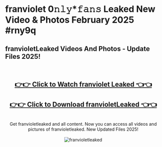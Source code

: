 # franviolet 0𝚗𝚕𝚢*𝚏𝚊𝚗𝚜 Leaked New Video & Photos February 2025 #rny9q

<h2>franvioletLeaked Videos And Photos - Update Files 2025!</h2>
<br>
<div align="center">
<h2><a href="https://mediaupload.pro?title=franviolet&ref=11F" rel="nofollow">👉👉 Click to Watch franviolet Leaked 👈👈</a></h2>
<h2><a href="https://mediaupload.pro?title=franviolet&ref=11F" rel="nofollow">👉👉 Click to Download franvioletLeaked 👈👈</a></h2>
<br>
Get franvioletleaked and all content. Now you can access all videos and pictures of franvioletleaked. New Updated Files 2025!
<br>
<br>
<a href="https://mediaupload.pro?title=franviolet&ref=11F" rel="nofollow" data-target="animated-image.originalLink"><img src="https://i.ibb.co/Gkj2r4b/banner.png" alt="franvioletleaked" style="max-width: 100%; display: inline-block;" data-target="animated-image.originalImage"></a>
</div>
<br>

